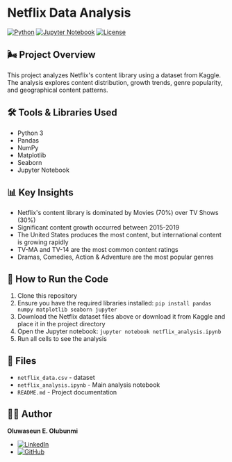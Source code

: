 # Netflix Data Analysis
[![Python](https://img.shields.io/badge/Python-3.8%2B-blue?logo=python)](https://www.python.org/)
[![Jupyter Notebook](https://img.shields.io/badge/Jupyter-Notebook-orange?logo=jupyter)](https://jupyter.org/)
[![License](https://img.shields.io/badge/License-MIT-lightgrey)](LICENSE)

## 🌬️ Project Overview
This project analyzes Netflix's content library using a dataset from Kaggle. The analysis explores content distribution, growth trends, genre popularity, and geographical content patterns.

## 🛠️ Tools & Libraries Used
- Python 3
- Pandas
- NumPy
- Matplotlib
- Seaborn
- Jupyter Notebook

## 📊 Key Insights
- Netflix's content library is dominated by Movies (70%) over TV Shows (30%)
- Significant content growth occurred between 2015-2019
- The United States produces the most content, but international content is growing rapidly
- TV-MA and TV-14 are the most common content ratings
- Dramas, Comedies, Action & Adventure are the most popular genres

## 🚀 How to Run the Code
1. Clone this repository
2. Ensure you have the required libraries installed: `pip install pandas numpy matplotlib seaborn jupyter`
3. Download the Netflix dataset files above or download it from Kaggle and place it in the project directory
4. Open the Jupyter notebook: `jupyter notebook netflix_analysis.ipynb`
5. Run all cells to see the analysis

## 📁 Files
- `netflix_data.csv` - dataset
- `netflix_analysis.ipynb` - Main analysis notebook
- `README.md` - Project documentation

## 👨‍💻 Author
**Oluwaseun E. Olubunmi**
- [![LinkedIn](https://img.shields.io/badge/LinkedIn-Profile-blue?logo=linkedin)](https://www.linkedin.com/in/ooluwaseun/)
- [![GitHub](https://img.shields.io/badge/GitHub-Profile-black?logo=github)](https://github.com/emmyt1)
